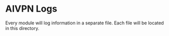 # AIVPN Logs

Every module will log information in a separate file. Each file will be located in this directory.
